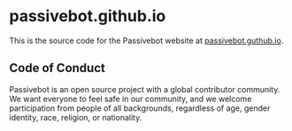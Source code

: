 # passivebot.github.io

This is the source code for the Passivebot website at 
[passivebot.guthub.io](https://passivebot.github.io).

## Code of Conduct

Passivebot is an open source project with a global contributor community.
We want everyone to feel safe in our community, and we welcome participation
from people of all backgrounds, regardless of age, gender 
identity, race, religion, or nationality.

